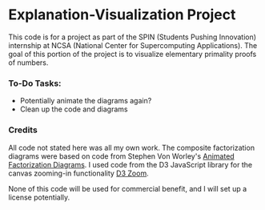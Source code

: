 # Explanation-Visualization Project

This code is for a project as part of the SPIN (Students Pushing Innovation) internship at NCSA (National Center for Supercomputing Applications). The goal of this portion of the project is to visualize elementary primality proofs of numbers.

### To-Do Tasks:
* Potentially animate the diagrams again?
* Clean up the code and diagrams

### Credits
All code not stated here was all my own work.
The composite factorization diagrams were based on code from Stephen Von Worley's [Animated Factorization Diagrams].
I used code from the D3 JavaScript library for the canvas zooming-in functionality [D3 Zoom].

None of this code will be used for commercial benefit, and I will set up a license potentially.

[Animated Factorization Diagrams]: http://www.datapointed.net/visualizations/math/factorization/animated-diagrams/
[D3 Zoom]: https://github.com/d3/d3-zoom 


